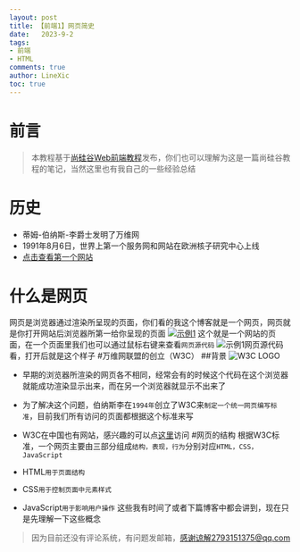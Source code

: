 ```yaml
---
layout: post
title: 【前端1】网页简史
date:   2023-9-2
tags: 
- 前端
- HTML
comments: true
author: LineXic
toc: true 
---
```


#  前言

>本教程基于[尚硅谷Web前端教程](https://b23.tv/Dr9IiSP "尚硅谷Web前端教程")发布，你们也可以理解为这是一篇尚硅谷教程的笔记，当然这里也有我自己的一些经验总结

# 历史
- 蒂姆-伯纳斯-李爵士发明了万维网
- 1991年8月6日，世界上第一个服务网和网站在欧洲核子研究中心上线
- [点击查看第一个网站](http://info.cern.ch/hypertext/WWW/TheProject.html)
# 什么是网页
网页是浏览器通过渲染所呈现的页面，你们看的我这个博客就是一个网页，网页就是你打开网站后浏览器所第一给你呈现的页面
[![示例1](https://img.linexic.top/file/18bd1c8cda8c982e8f894.jpg "示例1")](https://img.linexic.top/file/18bd1c8cda8c982e8f894.jpg "示例1")
这个就是一个网站的页面，在一个页面里我们也可以通过鼠标右键来查看`网页源代码`
![示例1网页源代码](https://img.linexic.top/file/7bce4ee4fb8c6a801a8f7.png "示例1网页源代码")
看，打开后就是这个样子
#万维网联盟的创立（W3C）
##背景
![W3C LOGO](https://img.linexic.top/file/33492b0d7267c7a0796a5.png "W3C LOGO")
- 早期的浏览器所渲染的网页各不相同，经常会有的时候这个代码在这个浏览器就能成功渲染显示出来，而在另一个浏览器就显示不出来了
- 为了解决这个问题，伯纳斯李在`1994年`创立了W3C来`制定一个统一网页编写标准`，目前我们所有访问的页面都根据这个标准来写
- W3C在中国也有网站，感兴趣的可以点[这里](https://www.chinaw3c.org/ "这里")访问
#网页的结构
根据W3C标准，一个网页主要由三部分组成`结构，表现，行为`分别对应`HTML，CSS，JavaScript`

- HTML`用于页面结构`
- CSS`用于控制页面中元素样式`
- JavaScript`用于影响用户操作`
这些我有时间了或者下篇博客中都会讲到，现在只是先理解一下这些概念
>因为目前还没有评论系统，有问题发邮箱，感谢谅解2793151375@qq.com
